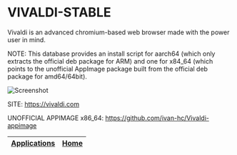 # VIVALDI-STABLE

 Vivaldi is an advanced chromium-based web browser made with the power user
 in mind.
 
 NOTE: This database provides an install script for aarch64 (which only 
 extracts the official deb package for ARM) and one for x84_64 (which points 
 to the unofficial AppImage package built from the official deb package for 
 amd64/64bit).
  
 ![Screenshot](https://vivaldi.com/wp-content/uploads/vivaldi_og.png)
 
 SITE: https://vivaldi.com
 
 UNOFFICIAL APPIMAGE x86_64: https://github.com/ivan-hc/Vivaldi-appimage
 
 | [Applications](https://portable-linux-apps.github.io/apps.html) | [Home](https://portable-linux-apps.github.io)
 | --- | --- |
